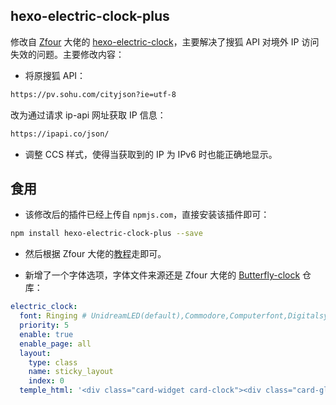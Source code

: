 ## hexo-electric-clock-plus
修改自 [Zfour](https://github.com/Zfour) 大佬的 [hexo-electric-clock](https://github.com/Zfour/hexo-electric-clock)，主要解决了搜狐 API 对境外 IP 访问失效的问题。主要修改内容：
- 将原搜狐 API：
```bash
https://pv.sohu.com/cityjson?ie=utf-8
```
改为通过请求 ip-api 网址获取 IP 信息：
```bash
https://ipapi.co/json/
```

- 调整 CCS 样式，使得当获取到的 IP 为 IPv6 时也能正确地显示。


## 食用
- 该修改后的插件已经上传自 `npmjs.com`，直接安装该插件即可：
```bash
npm install hexo-electric-clock-plus --save
``` 

- 然后根据 Zfour 大佬的[教程](https://zfe.space/post/hexo-electric-clock.html)走即可。

- 新增了一个字体选项，字体文件来源还是 Zfour 大佬的 [Butterfly-clock](https://github.com/Zfour/Butterfly-clock) 仓库：
```yaml
electric_clock:
  font: Ringing # UnidreamLED(default),Commodore,Computerfont,Digitalsystem,Gameover,Hacked,LCD,Leddisplay,Ringing
  priority: 5
  enable: true
  enable_page: all
  layout:
    type: class
    name: sticky_layout
    index: 0
  temple_html: '<div class="card-widget card-clock"><div class="card-glass"><div class="card-background"><div class="card-content"><div id="hexo_electric_clock"><img id="card-clock-loading" src="https://cdn.jsdelivr.net/gh/hotarugali/hexo-electric-clock-plus@1.2.2/images/weather/loading.gif" style="height: 120px; width: 100%;" data-ll-status="loading" class="entered loading"></div></div></div></div></div>'
```